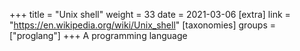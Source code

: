 +++
title = "Unix shell"
weight = 33
date = 2021-03-06
[extra]
link = "https://en.wikipedia.org/wiki/Unix_shell"
[taxonomies]
groups = ["proglang"]
+++
A programming language

